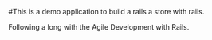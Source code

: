 #This is a demo application to build a rails a store with rails.

Following a long with the Agile Development with Rails.